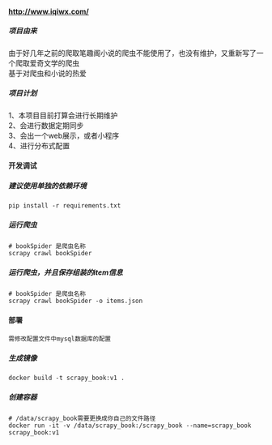#### http://www.iqiwx.com/
##### 项目由来
由于好几年之前的爬取笔趣阁小说的爬虫不能使用了，也没有维护，又重新写了一个爬取爱奇文学的爬虫 <br />
基于对爬虫和小说的热爱

##### 项目计划
1、本项目目前打算会进行长期维护 <br />
2、会进行数据定期同步 <br />
3、会出一个web展示，或者小程序<br />
4、进行分布式配置 <br />


#### 开发调试
##### 建议使用单独的依赖环境
```
pip install -r requirements.txt
```
##### 运行爬虫
```
# bookSpider 是爬虫名称
scrapy crawl bookSpider
```

##### 运行爬虫，并且保存组装的item信息
```
# bookSpider 是爬虫名称
scrapy crawl bookSpider -o items.json
```

#### 部署
`需修改配置文件中mysql数据库的配置`
##### 生成镜像
```
docker build -t scrapy_book:v1 .
```
##### 创建容器
```
# /data/scrapy_book需要更换成你自己的文件路径
docker run -it -v /data/scrapy_book:/scrapy_book --name=scrapy_book scrapy_book:v1 
```
